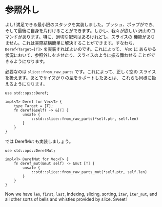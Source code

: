 <!--
# Deref
-->

# 参照外し

<!--
Alright! We've got a decent minimal stack implemented. We can push, we can
pop, and we can clean up after ourselves. However there's a whole mess of
functionality we'd reasonably want. In particular, we have a proper array, but
none of the slice functionality. That's actually pretty easy to solve: we can
implement `Deref<Target=[T]>`. This will magically make our Vec coerce to, and
behave like, a slice in all sorts of conditions.
-->

よし! 満足できる最小限のスタックを実装しました。プッシュ、ポップができ、
そして最後に自身を片付けることができます。しかし、我々が欲しい
沢山のコマンドがあります。特に、適切な配列はあるけれども、スライスの
機能がありません。これは実際結構簡単に解決することができます。すなわち、
`Deref<Target=[T]>` を実装すればよいのです。これによって、 Vec に
あらゆる状況において、参照外しをさせたり、スライスのように振る舞わせる
ことができるようになります。

<!--
All we need is `slice::from_raw_parts`. It will correctly handle empty slices
for us. Later once we set up zero-sized type support it will also Just Work
for those too.
-->

必要なのは `slice::from_raw_parts` です。これによって、正しく空の
スライスを扱えます。あとでサイズが 0 の型をサポートしたあとは、
これらも同様に扱えるようになります。

```rust,ignore
use std::ops::Deref;

impl<T> Deref for Vec<T> {
    type Target = [T];
    fn deref(&self) -> &[T] {
        unsafe {
            ::std::slice::from_raw_parts(*self.ptr, self.len)
        }
    }
}
```

<!--
And let's do DerefMut too:
-->

では DerefMut も実装しましょう。

```rust,ignore
use std::ops::DerefMut;

impl<T> DerefMut for Vec<T> {
    fn deref_mut(&mut self) -> &mut [T] {
        unsafe {
            ::std::slice::from_raw_parts_mut(*self.ptr, self.len)
        }
    }
}
```

Now we have `len`, `first`, `last`, indexing, slicing, sorting, `iter`,
`iter_mut`, and all other sorts of bells and whistles provided by slice. Sweet!
